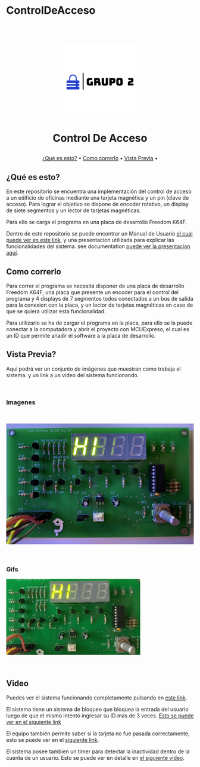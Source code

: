 # ControlDeAcceso
<h1 align="center">
  <br>
  <img src="images/Grupo2.png" alt="Expenses" width="200">
  <br>
  <p align="center">Control De Acceso<p>
</h1>



<p align="center">
  <a href="#¿Qué-es-esto?">¿Qué es esto?</a> •
  <a href="#como-correrlo">Como correrlo</a> •
  <a href="#vista-previa">Vista Previa</a> •
</p>



## ¿Qué es esto?

En este repositorio se encuentra una implementación del control de acceso a un edificio de oficinas mediante una tarjeta magnética y un pin (clave de acceso). Para lograr el objetivo se dispone de encoder rotativo, un display de siete segmentos y un lector de tarjetas magnéticas.

Para ello se carga el programa en una placa de desarrollo Freedom K64F.

Dentro de este repositorio se puede encontrar un Manual de Usuario [el cual puede ver en este link](Manual_de_Usuario.pdf), y una presentacion utilizada para explicar las funcionalidades del sistema.
see documentation [puede ver la presentacion aquí](ControlDeAcceso_Grupo2.pdf).

## Como correrlo

Para correr el programa se necesita disponer de una placa de desarrollo Freedom K64F, una placa que presente un encoder para el control del programa y 4 displays de 7 segmentos todos conectados a un bus de salida para la conexion con la placa, y un lector de tarjetas magnéticas en caso de que se quiera utilizar esta funcionalidad.

Para utilizarlo se ha de cargar el programa en la placa, para ello se la puede conectar a la computadora y abrir el proyecto con MCUExpreso, el cual es un ID que permite añadir el software a la placa de desarrollo.

## Vista Previa?

Aquí podrá ver un conjunto de imágenes que muestran como trabaja el sistema. y un link a un video del sistema funcionando.

<br>

### Imagenes
<br>

![Mensaje de inicio](images/HI.png)

<br>

### Gifs

![DSAD](images/GIF-HI.gif)

<br>

## Video

Puedes ver el sistema funcionando completamente pulsando en <a href="https://drive.google.com/file/d/1YRFAOJsLhzxXJQEQma3iq3jIj7lEqxuT/view?usp=sharing">este link</a>.

El sistema tiene un sistema de bloqueo que bloquea la entrada del usuario luego de que el mismo intentó ingresar su ID mas de 3 veces. <a href="https://drive.google.com/file/d/1FspWqMw6TUyTeOLRhaYkeKkwg4OWUwp-/view?usp=sharing">Esto se puede ver en el siguiente link</a>

El equipo también permite saber si la tarjeta no fue pasada correctamente, esto se puede ver en el <a href="https://drive.google.com/file/d/19-RFVGY65pbczh_6hq6oZze5xewdgScV/view?usp=sharing">siguiente link</a>.

El sistema posee tambien un timer para detectar la inactividad dentro de la cuenta de un usuario. Esto se puede ver en detalle en <a href="https://drive.google.com/file/d/1L8sCa1Myb6f5I0L6tv9MnCTyQDbVxRHp/view?usp=sharing">el siguiente video</a>. 

